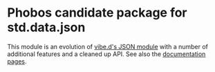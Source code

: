Phobos candidate package for std.data.json
==========================================

This module is an evolution of [vibe.d's JSON module](http://vibed.org/api/vibe.data.json/) with a number of additional features and a cleaned up API. See also the [documentation pages](http://s-ludwig.github.io/std_data_json/).